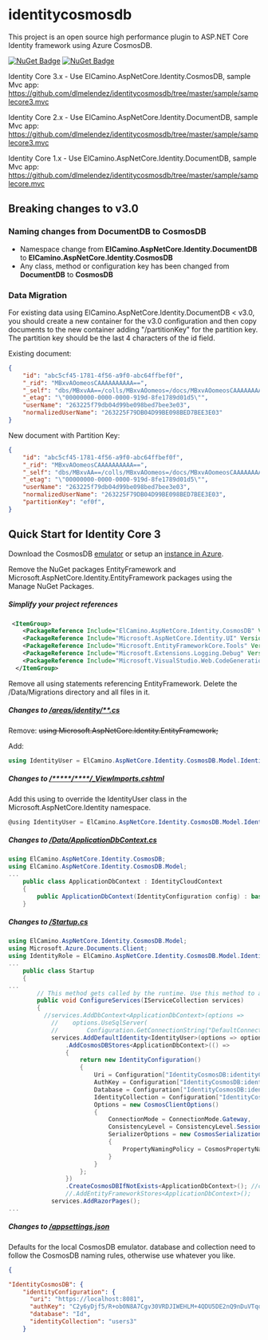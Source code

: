 # identitycosmosdb

This project is an open source high performance plugin to ASP.NET Core Identity framework using Azure CosmosDB. 

[![NuGet Badge](https://buildstats.info/nuget/ElCamino.AspNetCore.Identity.DocumentDB)](https://www.nuget.org/packages/ElCamino.AspNetCore.Identity.DocumentDB/)
[![NuGet Badge](https://buildstats.info/nuget/ElCamino.AspNetCore.Identity.CosmosDB)](https://www.nuget.org/packages/ElCamino.AspNetCore.Identity.CosmosDB/)

Identity Core 3.x - Use ElCamino.AspNetCore.Identity.CosmosDB, sample Mvc app: https://github.com/dlmelendez/identitycosmosdb/tree/master/sample/samplecore3.mvc

Identity Core 2.x - Use ElCamino.AspNetCore.Identity.DocumentDB, sample Mvc app: https://github.com/dlmelendez/identitycosmosdb/tree/master/sample/samplecore3.mvc

Identity Core 1.x - Use ElCamino.AspNetCore.Identity.DocumentDB, sample Mvc app: https://github.com/dlmelendez/identitycosmosdb/tree/master/sample/samplecore.mvc

## Breaking changes to v3.0
### Naming changes from DocumentDB to CosmosDB
- Namespace change from **ElCamino.AspNetCore.Identity.DocumentDB** to **ElCamino.AspNetCore.Identity.CosmosDB**
- Any class, method or configuration key has been changed from **DocumentDB** to **CosmosDB**
### Data Migration
For existing data using ElCamino.AspNetCore.Identity.DocumentDB < v3.0, you should create a new container for the v3.0 configuration and then copy documents to the new container adding "/partitionKey" for the partition key. The partition key should be the last 4 characters of the id field.

Existing document:
```json
{
    "id": "abc5cf45-1781-4f56-a9f0-abc64ffbef0f",
    "_rid": "MBxvAOomeosCAAAAAAAAAA==",
    "_self": "dbs/MBxvAA==/colls/MBxvAOomeos=/docs/MBxvAOomeosCAAAAAAAAAA==/",
    "_etag": "\"00000000-0000-0000-919d-8fe1789d01d5\"",
    "userName": "263225f79db04d99be098bed7bee3e03",
    "normalizedUserName": "263225F79DB04D99BE098BED7BEE3E03"
}
```

New document with Partition Key:
```json
{
    "id": "abc5cf45-1781-4f56-a9f0-abc64ffbef0f",
    "_rid": "MBxvAOomeosCAAAAAAAAAA==",
    "_self": "dbs/MBxvAA==/colls/MBxvAOomeos=/docs/MBxvAOomeosCAAAAAAAAAA==/",
    "_etag": "\"00000000-0000-0000-919d-8fe1789d01d5\"",
    "userName": "263225f79db04d99be098bed7bee3e03",
    "normalizedUserName": "263225F79DB04D99BE098BED7BEE3E03",
    "partitionKey": "ef0f",
}
```

## Quick Start for Identity Core 3

Download the CosmosDB [emulator](https://docs.microsoft.com/en-us/azure/cosmos-db/local-emulator) or setup an [instance in Azure](https://docs.microsoft.com/en-us/azure/cosmos-db/create-documentdb-dotnet).

Remove the NuGet packages EntityFramework and Microsoft.AspNetCore.Identity.EntityFramework packages using the Manage NuGet Packages.

##### Simplify your project references
```xml
 <ItemGroup>
    <PackageReference Include="ElCamino.AspNetCore.Identity.CosmosDB" Version="3.0.0" />
    <PackageReference Include="Microsoft.AspNetCore.Identity.UI" Version="3.0.0" />
    <PackageReference Include="Microsoft.EntityFrameworkCore.Tools" Version="3.0.0" />
    <PackageReference Include="Microsoft.Extensions.Logging.Debug" Version="3.0.0" />
    <PackageReference Include="Microsoft.VisualStudio.Web.CodeGeneration.Design" Version="3.0.0" />
  </ItemGroup> 
```

Remove all using statements referencing EntityFramework.
Delete the /Data/Migrations directory and all files in it.

##### Changes to [/areas/identity/**.cs](https://github.com/dlmelendez/identitycosmosdb/blob/master/sample/samplecore3.mvc/Areas/Identity/)

Remove: ~~using Microsoft.AspNetCore.Identity.EntityFramework;~~

Add:
```C#
using IdentityUser = ElCamino.AspNetCore.Identity.CosmosDB.Model.IdentityUser;
```

##### Changes to [/*****/****/_ViewImports.cshtml](https://github.com/dlmelendez/identitycosmosdb/blob/master/sample/samplecore3.mvc/)

Add this using to override the IdentityUser class in the Microsoft.AspNetCore.Identity namespace.
```C#
@using IdentityUser = ElCamino.AspNetCore.Identity.CosmosDB.Model.IdentityUser
```

##### Changes to [/Data/ApplicationDbContext.cs](https://github.com/dlmelendez/identitycosmosdb/blob/master/sample/samplecore3.mvc/Data/ApplicationDbContext.cs)
```C#
using ElCamino.AspNetCore.Identity.CosmosDB;
using ElCamino.AspNetCore.Identity.CosmosDB.Model;
...
    public class ApplicationDbContext : IdentityCloudContext
    {
        public ApplicationDbContext(IdentityConfiguration config) : base(config) { }
    }
```
##### Changes to [/Startup.cs](https://github.com/dlmelendez/identitycosmosdb/blob/master/sample/samplecore3.mvc/Startup.cs)
```c#
using ElCamino.AspNetCore.Identity.CosmosDB.Model;
using Microsoft.Azure.Documents.Client;
using IdentityRole = ElCamino.AspNetCore.Identity.CosmosDB.Model.IdentityRole;
...
    public class Startup
    {
...
        // This method gets called by the runtime. Use this method to add services to the container.
        public void ConfigureServices(IServiceCollection services)
        {
          //services.AddDbContext<ApplicationDbContext>(options =>
            //    options.UseSqlServer(
            //        Configuration.GetConnectionString("DefaultConnection")));
            services.AddDefaultIdentity<IdentityUser>(options => options.SignIn.RequireConfirmedAccount = true)
                .AddCosmosDBStores<ApplicationDbContext>(() =>
                {
                    return new IdentityConfiguration()
                    {
                        Uri = Configuration["IdentityCosmosDB:identityConfiguration:uri"],
                        AuthKey = Configuration["IdentityCosmosDB:identityConfiguration:authKey"],
                        Database = Configuration["IdentityCosmosDB:identityConfiguration:database"],
                        IdentityCollection = Configuration["IdentityCosmosDB:identityConfiguration:identityCollection"],
                        Options = new CosmosClientOptions()
                        {
                            ConnectionMode = ConnectionMode.Gateway,
                            ConsistencyLevel = ConsistencyLevel.Session,
                            SerializerOptions = new CosmosSerializationOptions()
                            {
                                PropertyNamingPolicy = CosmosPropertyNamingPolicy.CamelCase
                            }
                        }
                    };
                })
                .CreateCosmosDBIfNotExists<ApplicationDbContext>(); //can remove after first run;
                //.AddEntityFrameworkStores<ApplicationDbContext>();
            services.AddRazorPages();
...
```
##### Changes to [/appsettings.json](https://github.com/dlmelendez/identitycosmosdb/blob/master/sample/samplecore3.mvc/appsettings.json)
Defaults for the local CosmosDB emulator. database and collection need to follow the CosmosDB naming rules, otherwise use whatever you like.
```json
{

"IdentityCosmosDB": {
    "identityConfiguration": {
      "uri": "https://localhost:8081",
      "authKey": "C2y6yDjf5/R+ob0N8A7Cgv30VRDJIWEHLM+4QDU5DE2nQ9nDuVTqobD4b8mGGyPMbIZnqyMsEcaGQy67XIw/Jw==",
      "database": "Id",
      "identityCollection": "users3"
    }
```
